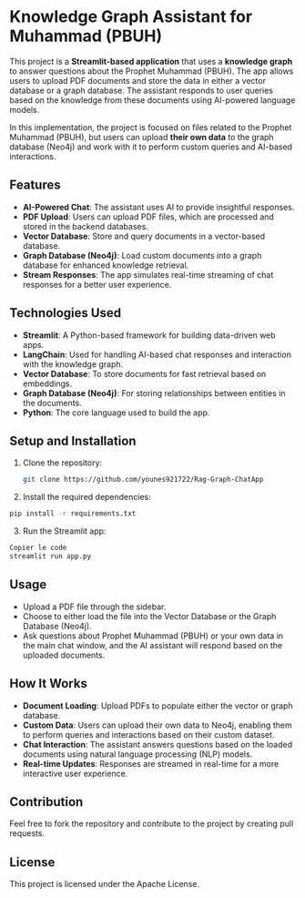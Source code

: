 # Knowledge Graph Assistant for Muhammad (PBUH)

This project is a **Streamlit-based application** that uses a **knowledge graph** to answer questions about the Prophet Muhammad (PBUH). The app allows users to upload PDF documents and store the data in either a vector database or a graph database. The assistant responds to user queries based on the knowledge from these documents using AI-powered language models.

In this implementation, the project is focused on files related to the Prophet Muhammad (PBUH), but users can upload **their own data** to the graph database (Neo4j) and work with it to perform custom queries and AI-based interactions.

## Features

- **AI-Powered Chat**: The assistant uses AI to provide insightful responses.
- **PDF Upload**: Users can upload PDF files, which are processed and stored in the backend databases.
- **Vector Database**: Store and query documents in a vector-based database.
- **Graph Database (Neo4j)**: Load custom documents into a graph database for enhanced knowledge retrieval.
- **Stream Responses**: The app simulates real-time streaming of chat responses for a better user experience.

## Technologies Used

- **Streamlit**: A Python-based framework for building data-driven web apps.
- **LangChain**: Used for handling AI-based chat responses and interaction with the knowledge graph.
- **Vector Database**: To store documents for fast retrieval based on embeddings.
- **Graph Database (Neo4j)**: For storing relationships between entities in the documents.
- **Python**: The core language used to build the app.

## Setup and Installation

1. Clone the repository:
   ```bash
   git clone https://github.com/younes921722/Rag-Graph-ChatApp
   ```
2. Install the required dependencies:
```bash
pip install -r requirements.txt
```
3. Run the Streamlit app:
```bash
Copier le code
streamlit run app.py
```
## Usage

- Upload a PDF file through the sidebar.
- Choose to either load the file into the Vector Database or the Graph Database (Neo4j).
- Ask questions about Prophet Muhammad (PBUH) or your own data in the main chat window, and the AI assistant will respond based on the uploaded documents.
## How It Works
- **Document Loading**: Upload PDFs to populate either the vector or graph database.
- **Custom Data**: Users can upload their own data to Neo4j, enabling them to perform queries and interactions based on their custom dataset.
- **Chat Interaction**: The assistant answers questions based on the loaded documents using natural language processing (NLP) models.
- **Real-time Updates**: Responses are streamed in real-time for a more interactive user experience.

## Contribution
Feel free to fork the repository and contribute to the project by creating pull requests.

## License
This project is licensed under the Apache License.
